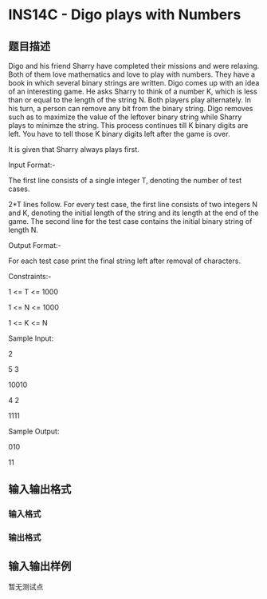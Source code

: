 # INS14C - Digo plays with Numbers

## 题目描述

Digo and his friend Sharry have completed their missions and were relaxing. Both of them love mathematics and love to play with numbers. They have a book in which several binary strings are written. Digo comes up with an idea of an interesting game. He asks Sharry to think of a number K, which is less than or equal to the length of the string N. Both players play alternately. In his turn, a person can remove any bit from the binary string. Digo removes such as to maximize the value of the leftover binary string while Sharry plays to minimze the string. This process continues till K binary digits are left. You have to tell those K binary digits left after the game is over.

It is given that Sharry always plays first.

Input Format:-

The first line consists of a single integer T, denoting the number of test cases.

2\*T lines follow. For every test case, the first line consists of two integers N and K, denoting the initial length of the string and its length at the end of the game. The second line for the test case contains the initial binary string of length N.

Output Format:-

For each test case print the final string left after removal of characters.

Constraints:-

1 <= T <= 1000

1 <= N <= 1000

1 <= K <= N

Sample Input:

2

5 3

10010

4 2

1111

Sample Output:

010

11

## 输入输出格式

### 输入格式

### 输出格式

## 输入输出样例

暂无测试点

